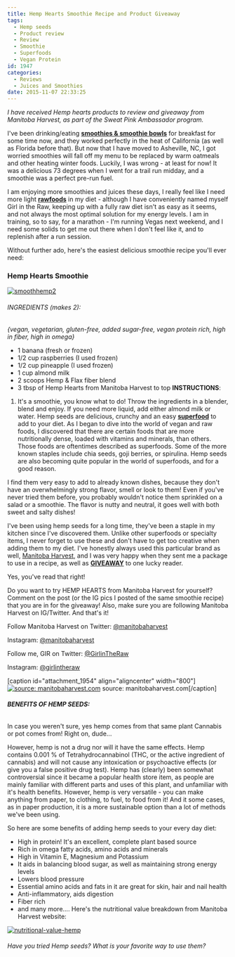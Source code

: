 ```yaml
---
title: Hemp Hearts Smoothie Recipe and Product Giveaway
tags:
  - Hemp seeds
  - Product review
  - Review
  - Smoothie
  - Superfoods
  - Vegan Protein
id: 1947
categories:
  - Reviews
  - Juices and Smoothies
date: 2015-11-07 22:33:25
---
```


_I have received Hemp hearts products to review and giveaway from Manitoba Harvest, as part of the Sweat Pink Ambassador program._

I've been drinking/eating <span style="text-decoration: underline;">**smoothies &amp; smoothie bowls**</span> for breakfast for some time now, and they worked perfectly in the heat of California (as well as Florida before that). But now that I have moved to Asheville, NC, I got worried smoothies will fall off my menu to be replaced by warm oatmeals and other heating winter foods. Luckily, I was wrong - at least for now! It was a delicious 73 degrees when I went for a trail run midday, and a smoothie was a perfect pre-run fuel.

I am enjoying more smoothies and juices these days, I really feel like I need more light **<span style="text-decoration: underline;">rawfoods</span>** in my diet - although I have conveniently named myself Girl in the Raw, keeping up with a fully raw diet isn't as easy as it seems, and not always the most optimal solution for my energy levels. I am in training, so to say, for a marathon - I'm running Vegas next weekend, and I need some solids to get me out there when I don't feel like it, and to replenish after a run session.

Without further ado, here's the easiest delicious smoothie recipe you'll ever need:

### Hemp Hearts Smoothie

[![smoothhemp2](http://girlintheraw.com/wp-content/uploads/2015/11/smoothhemp2-960x893.jpg)](http://girlintheraw.com/wp-content/uploads/2015/11/smoothhemp2.jpg)

###### INGREDIENTS (makes 2):

_{vegan, vegetarian, gluten-free, added sugar-free, vegan protein rich, high in fiber, high in omega}_

*   1 banana (fresh or frozen)
*   1/2 cup raspberries (I used frozen)
*   1/2 cup pineapple (I used frozen)
*   1 cup almond milk
*   2 scoops Hemp &amp; Flax fiber blend
*   3 tbsp of Hemp Hearts from Manitoba Harvest to top
**INSTRUCTIONS**:

1.  It's a smoothie, you know what to do! Throw the ingredients in a blender, blend and enjoy. If you need more liquid, add either almond milk or water.
Hemp seeds are delicious, crunchy and an easy <span style="text-decoration: underline;">**superfood**</span> to add to your diet. As I began to dive into the world of vegan and raw foods, I discovered that there are certain foods that are more nutritionally dense, loaded with vitamins and minerals, than others. Those foods are oftentimes described as superfoods. Some of the more known staples include chia seeds, goji berries, or spirulina. Hemp seeds are also becoming quite popular in the world of superfoods, and for a good reason.

I find them very easy to add to already known dishes, because they don't have an overwhelmingly strong flavor, smell or look to them! Even if you've never tried them before, you probably wouldn't notice them sprinkled on a salad or a smoothie. The flavor is nutty and neutral, it goes well with both sweet and salty dishes!

I've been using hemp seeds for a long time, they've been a staple in my kitchen since I've discovered them. Unlike other superfoods or specialty items, I never forget to use these and don't have to get too creative when adding them to my diet. I've honestly always used this particular brand as well, [Manitoba Harvest](http://manitobaharvest.com), and I was very happy when they sent me a package to use in a recipe, as well as <span style="text-decoration: underline;">**GIVEAWAY**</span> to one lucky reader.

Yes, you've read that right!

Do you want to try HEMP HEARTS from Manitoba Harvest for yourself? Comment on the post (or the IG pics I posted of the same smoothie recipe) that you are in for the giveaway! Also, make sure you are following Manitoba Harvest on IG/Twitter. And that's it!

Follow Manitoba Harvest on Twitter: [@manitobaharvest](https://twitter.com/manitobaharvest)

Instagram: [@manitobaharvest](https://instagram.com/manitobaharvest/)

Follow me, GIR on Twitter: [@GirlinTheRaw](https://twitter.com/GirlinTheRaw)

Instagram: [@girlintheraw](https://instagram.com/girlintheraw/)

[caption id="attachment_1954" align="aligncenter" width="800"][![source: manitobaharvest.com](http://girlintheraw.com/wp-content/uploads/2015/11/hemphearts.jpg)](http://girlintheraw.com/wp-content/uploads/2015/11/hemphearts.jpg) source: manitobaharvest.com[/caption]

###### **BENEFITS OF HEMP SEEDS:**

In case you weren't sure, yes hemp comes from that same plant Cannabis or pot comes from! Right on, dude...

However, hemp is not a drug nor will it have the same effects. Hemp contains 0.001 % of Tetrahydrocannabinol (THC, or the active ingredient of cannabis) and will not cause any intoxication or psychoactive effects (or give you a false positive drug test). Hemp has (clearly) been somewhat controversial since it became a popular health store item, as people are mainly familiar with different parts and uses of this plant, and unfamiliar with it's health benefits. However, hemp is very versatile - you can make anything from paper, to clothing, to fuel, to food from it! And it some cases, as in paper production, it is a more sustainable option than a lot of methods we've been using.

So here are some benefits of adding hemp seeds to your every day diet:

*   High in protein! It's an excellent, complete plant based source
*   Rich in omega fatty acids, amino acids and minerals
*   High in Vitamin E, Magnesium and Potassium
*   It aids in balancing blood sugar, as well as maintaining strong energy levels
*   Lowers blood pressure
*   Essential amino acids and fats in it are great for skin, hair and nail health
*   Anti-inflammatory, aids digestion
*   Fiber rich
*   and many more....
Here's the nutritional value breakdown from Manitoba Harvest website:

[![nutritional-value-hemp](http://girlintheraw.com/wp-content/uploads/2015/11/nutritional-value-hemp.jpg)](http://girlintheraw.com/wp-content/uploads/2015/11/nutritional-value-hemp.jpg)

###### Have you tried Hemp seeds? What is your favorite way to use them?

&nbsp;

&nbsp;
